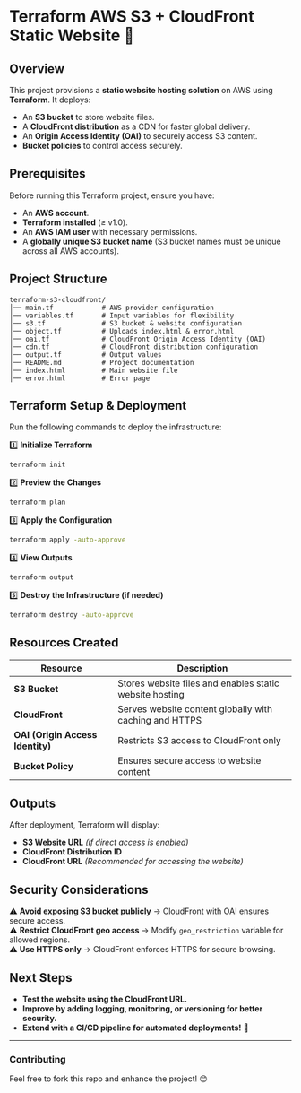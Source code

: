 # **Terraform AWS S3 + CloudFront Static Website** 🚀

## **Overview**
This project provisions a **static website hosting solution** on AWS using **Terraform**. It deploys:
- An **S3 bucket** to store website files.
- A **CloudFront distribution** as a CDN for faster global delivery.
- An **Origin Access Identity (OAI)** to securely access S3 content.
- **Bucket policies** to control access securely.

## **Prerequisites**
Before running this Terraform project, ensure you have:
- An **AWS account**.
- **Terraform installed** (≥ v1.0).
- An **AWS IAM user** with necessary permissions.
- A **globally unique S3 bucket name** (S3 bucket names must be unique across all AWS accounts).

## **Project Structure**
```
terraform-s3-cloudfront/
│── main.tf            # AWS provider configuration
│── variables.tf       # Input variables for flexibility
│── s3.tf              # S3 bucket & website configuration
│── object.tf          # Uploads index.html & error.html
│── oai.tf             # CloudFront Origin Access Identity (OAI)
│── cdn.tf             # CloudFront distribution configuration
│── output.tf          # Output values
│── README.md          # Project documentation
│── index.html         # Main website file
│── error.html         # Error page
```

## **Terraform Setup & Deployment**
Run the following commands to deploy the infrastructure:

1️⃣ **Initialize Terraform**
```sh
terraform init
```

2️⃣ **Preview the Changes**
```sh
terraform plan
```

3️⃣ **Apply the Configuration**
```sh
terraform apply -auto-approve
```

4️⃣ **View Outputs**
```sh
terraform output
```

5️⃣ **Destroy the Infrastructure (if needed)**
```sh
terraform destroy -auto-approve
```

## **Resources Created**
| Resource         | Description |
|-----------------|-------------|
| **S3 Bucket** | Stores website files and enables static website hosting |
| **CloudFront** | Serves website content globally with caching and HTTPS |
| **OAI (Origin Access Identity)** | Restricts S3 access to CloudFront only |
| **Bucket Policy** | Ensures secure access to website content |

## **Outputs**
After deployment, Terraform will display:
- **S3 Website URL** *(if direct access is enabled)*
- **CloudFront Distribution ID**
- **CloudFront URL** *(Recommended for accessing the website)*

## **Security Considerations**
⚠ **Avoid exposing S3 bucket publicly** → CloudFront with OAI ensures secure access.  
⚠ **Restrict CloudFront geo access** → Modify `geo_restriction` variable for allowed regions.  
⚠ **Use HTTPS only** → CloudFront enforces HTTPS for secure browsing.

## **Next Steps**
- **Test the website using the CloudFront URL.**
- **Improve by adding logging, monitoring, or versioning for better security.**
- **Extend with a CI/CD pipeline for automated deployments!** 🚀

---

### **Contributing**
Feel free to fork this repo and enhance the project! 😊

